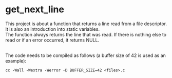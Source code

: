 # get_next_line
This project is about a function that returns a line read from a file descriptor. It is also an introduction into static variables. <br> 
The function always returns the line that was read. If there is nothing else to read or if an error occurred, it returns NULL.<br><br>

The code needs to be compiled as follows (a buffer size of 42 is used as an example):
```
cc -Wall -Wextra -Werror -D BUFFER_SIZE=42 <files>.c
```
